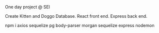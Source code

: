 One day project @ SEI

Create Kitten and Doggo Database.
React front end. Express back end.

npm i
axios
sequelize 
pg
body-parser
morgan
sequelize
express
nodemon

